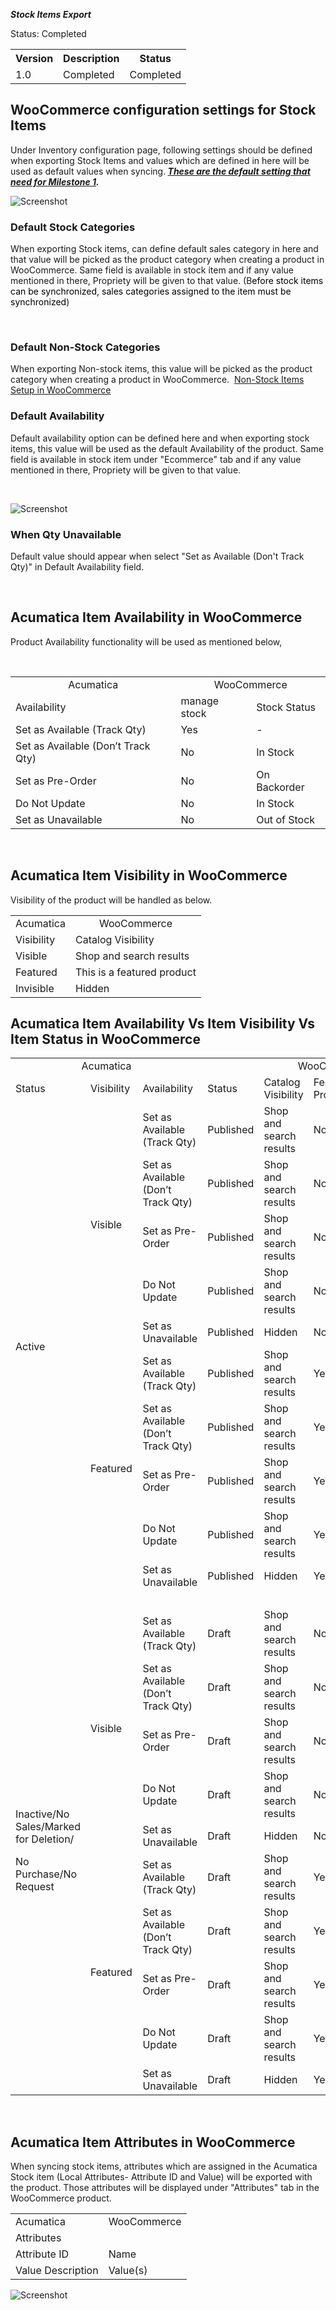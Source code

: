 ***Stock Items Export***
<p>Status: Completed</p>
<table>
<tbody>
<tr>
<th>Version</th>
<th>Description</th>
<th>Status</th></tr>
<tr>
<td>1.0</td>
<td>Completed</td>
<td>Completed</td></tr></tbody></table>
<p><ac:structured-macro ac:macro-id="f81e2ff3-b26c-4c5e-9db8-14176338fa5d" ac:name="toc" ac:schema-version="1" /></p>
<h2>WooCommerce configuration settings for Stock Items</h2>
<p>Under Inventory configuration page, following settings should be defined when exporting Stock Items and values which are defined in here will be used as default values when syncing.<strong><em> <u>These are the default setting that need for Milestone 1</u>.</em></strong></p>

![Screenshot](/Specifications/Spec%20Images/Stock1.png)

<h3>Default Stock Categories</h3>
<p>When exporting Stock items, can define default sales category in here and that value will be picked as the product category when creating a product in WooCommerce.&nbsp;Same field is available in stock item and if any value mentioned in there, Propriety will be given to that value. (B<span style="color: rgb(0,0,0);">efore stock items can be synchronized, sales categories assigned to the item must be synchronized</span>)</p>
<p>&nbsp;</p>
<h3>Default Non-Stock Categories</h3>
<p>When exporting Non-stock items, this value will be picked as the product category when creating a product in WooCommerce.&nbsp; 
 <a href="https://github.com/Acumatica/Acumatica-WooCommerce/blob/main/Specifications/Non-Stock%20Items.md"> Non-Stock Items Setup in WooCommerce</a></p>
<h3>Default Availability</h3>
<p>Default availability option can be defined here and when exporting stock items, this value will be used as the default Availability of the product.&nbsp;Same field is available in stock item under &quot;Ecommerce&quot; tab and if any value mentioned in there, Propriety will be given to that value.</p>
<p>&nbsp;</p>

![Screenshot](/Specifications/Spec%20Images/Stock2.png)

<h3>When Qty Unavailable</h3>
<p>Default value should appear when select &quot;Set as Available (Don't Track Qty)&quot; in Default Availability field.</p>
<p>&nbsp;</p>
<h2>Acumatica Item Availability in WooCommerce</h2>
<p>Product Availability functionality will be used as mentioned below,&nbsp;</p>
<p>&nbsp;</p>
<table>
<tbody>
<tr>
<td class="highlight-grey" data-highlight-colour="grey" style="text-align: center;">Acumatica</td>
<td class="highlight-grey" colspan="2" data-highlight-colour="grey" style="text-align: center;">WooCommerce</td></tr>
<tr>
<td class="highlight-grey" data-highlight-colour="grey">Availability</td>
<td class="highlight-grey" data-highlight-colour="grey">manage stock</td>
<td class="highlight-grey" data-highlight-colour="grey">Stock Status</td></tr>
<tr>
<td>Set as Available (Track Qty)</td>
<td>Yes</td>
<td>-</td></tr>
<tr>
<td>Set as Available (Don&rsquo;t Track Qty)</td>
<td>No</td>
<td>In Stock</td></tr>
<tr>
<td>Set as Pre-Order</td>
<td>No</td>
<td>On Backorder</td></tr>
<tr>
<td>Do Not Update</td>
<td>No</td>
<td>In Stock</td></tr>
<tr>
<td>Set as Unavailable</td>
<td>No</td>
<td>Out of Stock</td></tr></tbody></table>
<p>&nbsp;</p>
<h2>Acumatica Item Visibility in WooCommerce</h2>
<p>Visibility of the product will be handled as below.&nbsp;</p>
<table>
<tbody>
<tr>
<td class="highlight-grey" data-highlight-colour="grey" style="text-align: center;">Acumatica</td>
<td class="highlight-grey" data-highlight-colour="grey" style="text-align: center;">WooCommerce</td></tr>
<tr>
<td class="highlight-grey" data-highlight-colour="grey" style="text-align: left;">Visibility&nbsp;</td>
<td class="highlight-grey" data-highlight-colour="grey" style="text-align: left;">Catalog Visibility</td></tr>
<tr>
<td>Visible</td>
<td>Shop and search results</td></tr>
<tr>
<td>Featured</td>
<td>This is a featured product</td></tr>
<tr>
<td>Invisible</td>
<td>Hidden</td></tr></tbody></table>
<h2>Acumatica Item Availability Vs Item Visibility Vs Item Status in WooCommerce</h2>
<table>
<tbody>
<tr>
<td class="highlight-grey" colspan="3" data-highlight-colour="grey" style="text-align: center;">Acumatica</td>
<td class="highlight-grey" colspan="5" data-highlight-colour="grey" style="text-align: center;">WooCommerce</td></tr>
<tr>
<td class="highlight-grey" data-highlight-colour="grey">Status</td>
<td class="highlight-grey" data-highlight-colour="grey">Visibility&nbsp;</td>
<td class="highlight-grey" data-highlight-colour="grey">Availability</td>
<td class="highlight-grey" data-highlight-colour="grey">Status</td>
<td class="highlight-grey" data-highlight-colour="grey">Catalog Visibility</td>
<td class="highlight-grey" data-highlight-colour="grey">Featured Product</td>
<td class="highlight-grey" data-highlight-colour="grey">manage stock</td>
<td class="highlight-grey" data-highlight-colour="grey">Stock Status</td></tr>
<tr>
<td rowspan="10">Active</td>
<td rowspan="5">Visible</td>
<td>Set as Available (Track Qty)</td>
<td>Published</td>
<td>Shop and search results</td>
<td>No</td>
<td>Yes</td>
<td>In Stock</td></tr>
<tr>
<td>Set as Available (Don&rsquo;t Track Qty)</td>
<td>Published</td>
<td>Shop and search results</td>
<td>No</td>
<td>No</td>
<td>In Stock</td></tr>
<tr>
<td>Set as Pre-Order</td>
<td>Published</td>
<td>Shop and search results</td>
<td>No</td>
<td>No</td>
<td>On Backorder</td></tr>
<tr>
<td>Do Not Update</td>
<td>Published</td>
<td>Shop and search results</td>
<td>No</td>
<td>N/A</td>
<td>N/A</td></tr>
<tr>
<td>Set as Unavailable</td>
<td>Published</td>
<td>Hidden</td>
<td>No</td>
<td>No</td>
<td>Out of Stock</td></tr>
<tr>
<td rowspan="5">Featured</td>
<td>Set as Available (Track Qty)</td>
<td>Published</td>
<td>Shop and search results</td>
<td>Yes</td>
<td>Yes</td>
<td>In Stock</td></tr>
<tr>
<td>Set as Available (Don&rsquo;t Track Qty)</td>
<td>Published</td>
<td>Shop and search results</td>
<td>Yes</td>
<td>No</td>
<td>In Stock</td></tr>
<tr>
<td>Set as Pre-Order</td>
<td>Published</td>
<td>Shop and search results</td>
<td>Yes</td>
<td>No</td>
<td>On Backorder</td></tr>
<tr>
<td>Do Not Update</td>
<td>Published</td>
<td>Shop and search results</td>
<td>Yes</td>
<td>N/A</td>
<td>N/A</td></tr>
<tr>
<td>Set as Unavailable</td>
<td>Published</td>
<td>Hidden</td>
<td>Yes</td>
<td>No</td>
<td>Out of Stock</td></tr>
<tr>
<td class="highlight-grey" colspan="3" data-highlight-colour="grey">&nbsp;</td>
<td class="highlight-grey" colspan="3" data-highlight-colour="grey">&nbsp;</td>
<td class="highlight-grey" colspan="2" data-highlight-colour="grey">&nbsp;</td></tr>
<tr>
<td rowspan="10">
<p>Inactive/No Sales/Marked for Deletion/</p>
<p><span>No Purchase/No Request</span></p></td>
<td rowspan="5">Visible</td>
<td>Set as Available (Track Qty)</td>
<td>Draft</td>
<td>Shop and search results</td>
<td>No</td>
<td>Yes</td>
<td>In Stock</td></tr>
<tr>
<td>Set as Available (Don&rsquo;t Track Qty)</td>
<td>Draft</td>
<td>Shop and search results</td>
<td>No</td>
<td>No</td>
<td>In Stock</td></tr>
<tr>
<td>Set as Pre-Order</td>
<td>Draft</td>
<td>Shop and search results</td>
<td>No</td>
<td>No</td>
<td>On Backorder</td></tr>
<tr>
<td>Do Not Update</td>
<td>Draft</td>
<td>Shop and search results</td>
<td>No</td>
<td>N/A</td>
<td>N/A</td></tr>
<tr>
<td>Set as Unavailable</td>
<td>Draft</td>
<td>Hidden</td>
<td>No</td>
<td>No</td>
<td>Out of Stock</td></tr>
<tr>
<td rowspan="5">Featured</td>
<td>Set as Available (Track Qty)</td>
<td>Draft</td>
<td>Shop and search results</td>
<td>Yes</td>
<td>Yes</td>
<td>In Stock</td></tr>
<tr>
<td>Set as Available (Don&rsquo;t Track Qty)</td>
<td>Draft</td>
<td>Shop and search results</td>
<td>Yes</td>
<td>No</td>
<td>In Stock</td></tr>
<tr>
<td>Set as Pre-Order</td>
<td>Draft</td>
<td>Shop and search results</td>
<td>Yes</td>
<td>No</td>
<td>On Backorder</td></tr>
<tr>
<td>Do Not Update</td>
<td>Draft</td>
<td>Shop and search results</td>
<td>Yes</td>
<td>N/A</td>
<td>N/A</td></tr>
<tr>
<td>Set as Unavailable</td>
<td>Draft</td>
<td>Hidden</td>
<td>Yes</td>
<td>No</td>
<td>Out of Stock</td></tr></tbody></table>
<p>&nbsp;</p>
<h2>Acumatica Item Attributes in WooCommerce</h2>
<p>When syncing stock items, attributes which are assigned in the Acumatica Stock item (Local Attributes- Attribute ID and Value) will be exported with the product. Those attributes will be displayed under &quot;Attributes&quot; tab in the WooCommerce product.</p>
<table>
<tbody>
<tr>
<td class="highlight-grey" data-highlight-colour="grey">Acumatica</td>
<td class="highlight-grey" data-highlight-colour="grey">WooCommerce</td></tr>
<tr>
<td>Attributes</td>
<td>&nbsp;</td></tr>
<tr>
<td>Attribute ID</td>
<td>Name</td></tr>
<tr>
<td>Value Description</td>
<td>Value(s)</td></tr></tbody></table>

![Screenshot](/Specifications/Spec%20Images/Stock3.png)

<p>&nbsp;</p>

